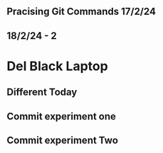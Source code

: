 ## Pracising Git Commands 17/2/24
## 18/2/24 - 2
# Del Black Laptop

## Different Today

## Commit experiment one

## Commit experiment Two
